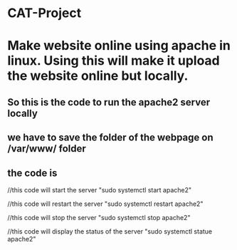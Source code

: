 # CAT-Project

# Make website online using apache in linux. Using this will make it upload the website online but locally.
## So this is the code to run the apache2 server locally
## we have to save the folder of the webpage on /var/www/ folder
## the code is

//this code will start the server
"sudo systemctl start apache2"

//this code will restart the server
"sudo systemctl restart apache2"

//this code will stop the server
"sudo systemctl stop apache2"

//this code will display the status of the server
"sudo systemctl statue apache2"

